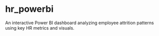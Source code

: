 # hr_powerbi
An interactive Power BI dashboard analyzing employee attrition patterns using key HR metrics and visuals.

